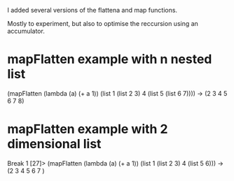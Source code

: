 I added several versions of the flattena and map functions.

Mostly to experiment, but also to optimise the reccursion using an accumulator.

# mapFlatten example with n nested list
(mapFlatten (lambda (a) (+ a 1)) (list 1 (list 2 3) 4 (list 5 (list 6 7)))) -> (2 3 4 5 6 7 8)

# mapFlatten example with 2 dimensional list
Break 1 [27]> (mapFlatten (lambda (a) (+ a 1)) (list 1 (list 2 3) 4 (list 5 6))) -> (2 3 4 5 6 7 )
